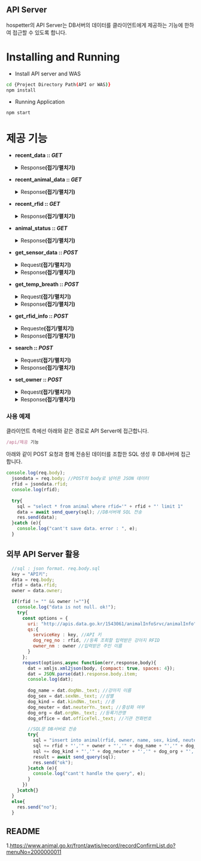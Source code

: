 ## API Server

hospetter의 API Server는 DB서버의 데이터를 클라이언트에게 제공하는 기능에 한하여 접근할 수 있도록 합니다.

# Installing and Running
  - Install API server and WAS
  ```sh
  cd {Project Directory Path(API or WAS)}
  npm install
  ```
  - Running Application
  ```sh
  npm start
  ```

# 제공 기능

* **recent_data :: *GET***

    <details>
    <summary>Response<b>(접기/펼치기)</b></summary>
    <div markdown="1">

    ```json
     {
          "rfid": "0000000000000",
          "owner": "김현민",
          "name": "나",
          "sex": "남",
          "kind": "인간",
          "neuter": "NO",
          "org": "대전",
          "office": "042",
          "date": "2022-11-30_12:42:28",
          "breath": 186,
          "temp": 24.43
      }, ... // 2 more elements, limit 3
    ```
    </div>
    </details>

* **recent_animal_data :: *GET***

    <details>
    <summary>Response<b>(접기/펼치기)</b></summary>
    <div markdown="1">
      
    ```json
    {
          "rfid": "0000000000000",
          "owner": "정봉경",
          "name": "아롱",
          "sex": "수컷",
          "kind": "푸들",
          "neuter": "중성",
          "date": "2080-11-23_10:37:03",
          "breath": 30,
          "temp": 37.5
      }, // ... more
    ```
    </div>
    </details>
    
* **recent_rfid :: *GET***

    <details>
    <summary>Response<b>(접기/펼치기)</b></summary>
    <div markdown="1">
      
    ```json
    {
          "date": "2022-11-30_13:59:31",
          "breath": 65,
          "temp": 31.19,
          "rfid": ""
      }
    ```
    </div>
    </details>
      
* **animal_status :: *GET***

    <details>
    <summary>Response<b>(접기/펼치기)</b></summary>
    <div markdown="1">
      
    ```json
    {
          "temp1": 4095,
          "temp2": 25256,
          "breath1": 24457,
          "breath2": 4894
      }
    ```
    </div>
    </details>
      
* **get_sensor_data :: *POST***

    <details>
    <summary>Request<b>(접기/펼치기)</b></summary>
    <div markdown="1">
      
    ```c
    xTaskCreatePinnedToCore ( post_func,"post_func", 10000, NULL, 0, &post_handler, CORE2 ); //Transfer from Arduino to data api server in json format by POST method 
    ```
    </div>
    </details>
    
    <details>
    <summary>Response<b>(접기/펼치기)</b></summary>
    <div markdown="1">
      
    ```js
    "ok"
    ```
    </div>
    </details>
      
* **get_temp_breath :: *POST***

    <details>
    <summary>Request<b>(접기/펼치기)</b></summary>
    <div markdown="1">
      
    ```json
    {
      "type":"temp" //"temp" or "breath"
      ,"rfid":"00000000000000"
      }
    ```
    </div>
    </details>
    
    <details>
    <summary>Response<b>(접기/펼치기)</b></summary>
    <div markdown="1">
      
    ```json
    [{"temp":37},{"temp":39.1},{"temp":37.7},{"temp":38.9},{"temp":38.6},{"temp":37},{"temp":37.9},{"temp":38.3},{"temp":38.5},{"temp":38.3},{"temp":38.9},{"temp":39}, {"temp":38.3},{"temp":38.7},{"temp":38.6},{"temp":38.2},...]
    ```
    </div>
    </details>
    
* **get_rfid_info :: *POST***

    <details>
    <summary>Requeste<b>(접기/펼치기)</b></summary>
    <div markdown="1">
      
    ```json
    {
      "rfid":"000000000000000"
      }
    ```
    </div>
    </details>
  
    <details>
    <summary>Response<b>(접기/펼치기)</b></summary>
    <div markdown="1">
      
    ```json
    {"rfid":"000000000000000"
    ,"owner":"정봉경"
    ,"name":"아롱"
    ,"sex":"수컷"
    ,"kind":"푸들"
    ,"neuter":"중성"
    ,"org":"세종특별자치시"
    ,"office":"044-000-0000"
    }
    ```
    </div>
    </details>

* **search :: *POST***

    <details>
    <summary>Request<b>(접기/펼치기)</b></summary>
    <div markdown="1">
      
    ```json
    {
      "data":"정봉경" //owner name
      }
    ```
    </div>
    </details>
  
    <details>
    <summary>Response<b>(접기/펼치기)</b></summary>
    <div markdown="1">
    
    ```json
    [{"rfid":"00000000000000","date":"2022-11-23_10:37:03","breath":29,"temp":37,"owner":"정봉경","name":"아롱","sex":"수컷","kind":"푸들","neuter":"중성","org":"세종특별자치시","office":"044-000-0000"},...]
    ```
     /div>
    </details>

* **set_owner :: *POST***

    <details>
    <summary>Request<b>(접기/펼치기)</b></summary>
    <div markdown="1">
      
    ```json
    {
      "rfid":"000000000000000"
      ,"owner":"김현민"
      }
    ```
    </div>
    </details>
  
    <details>
    <summary>Response<b>(접기/펼치기)</b></summary>
    <div markdown="1">
      
    ```js
    "ok" or "no" //If the data in the request is registered in the government API, insert it into the DB and respond "ok"
    ```
    </div>
    </details>

### 사용 예제

클라이언트 측에선 아래와 같은 경로로 API Server에 접근합니다.

```javascript
/api/제공 기능
```
아래와 같이 POST 요청과 함께 전송된 데이터를 조합한 SQL 생성 후 DB서버에 접근합니다.

```javascript
console.log(req.body);
  jsondata = req.body; //POST의 body로 넘어온 JSON 데이터
  rfid = jsondata.rfid;
  console.log(rfid);
  
  try{
    sql = "select * from animal where rfid='" + rfid + "' limit 1"
    data = await send_query(sql); //DB서버에 SQL 전송
    res.send(data);
  }catch (e){
    console.log("cant't save data. error : ", e);
  }
```

## 외부 API Server 활용

```javascript
  //sql : json format. req.body.sql
  key = "API키";
  data = req.body;
  rfid = data.rfid;
  owner = data.owner;

  if(rfid != "" && owner !=""){
    console.log("data is not null. ok!");
    try{
      const options = {
        uri: "http://apis.data.go.kr/1543061/animalInfoSrvc/animalInfo",
        qs:{
          serviceKey : key, //API 키
          dog_reg_no : rfid, //등록 조회할 입력받은 강아지 RFID
          owner_nm : owner //입력받은 주인 이름
        }
      };
      request(options,async function(err,response,body){
        dat = xmljs.xml2json(body, {compact: true, spaces: 4});
        dat = JSON.parse(dat).response.body.item;
        console.log(dat);
        
        dog_name = dat.dogNm._text; //강아지 이름
        dog_sex = dat.sexNm._text; //성별
        dog_kind = dat.kindNm._text; //종
        dog_neuter = dat.neuterYn._text; //중성화 여부
        dog_org = dat.orgNm._text; //등록기관명
        dog_office = dat.officeTel._text; //기관 전화번호

        //SQL문 DB서버로 전송
        try{
          sql = "insert into animal(rfid, owner, name, sex, kind, neuter, org, office)values('";
          sql += rfid + "','" + owner + "','" + dog_name + "','" + dog_sex + "','";
          sql += dog_kind + "','" + dog_neuter + "','" + dog_org + "','" + dog_office + "')";
          result = await send_query(sql);
          res.send("ok");
        }catch (e){
          console.log("cant't handle the query", e);
        }
      })
    }catch{}
  }
  else{
    res.send("no");
  }
```

## README

1.https://www.animal.go.kr/front/awtis/record/recordConfirmList.do?menuNo=2000000011


